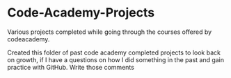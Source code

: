 # Code-Academy-Projects
Various projects completed while going through the courses offered by codeacademy. 

Created this folder of past code academy completed projects to look back on growth, if I have a questions on how I did something in the past and gain practice with GitHub. Write those comments
